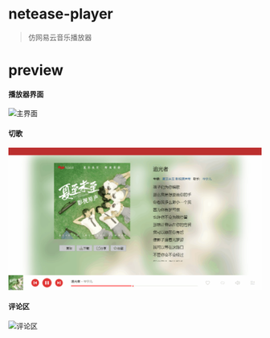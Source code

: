 # netease-player

> 仿网易云音乐播放器

# preview



#### 播放器界面
![主界面](./gif/播放器.gif)

#### 切歌
![切歌](./gif/切歌.gif)

#### 评论区
![评论区](./gif/评论区.gif)